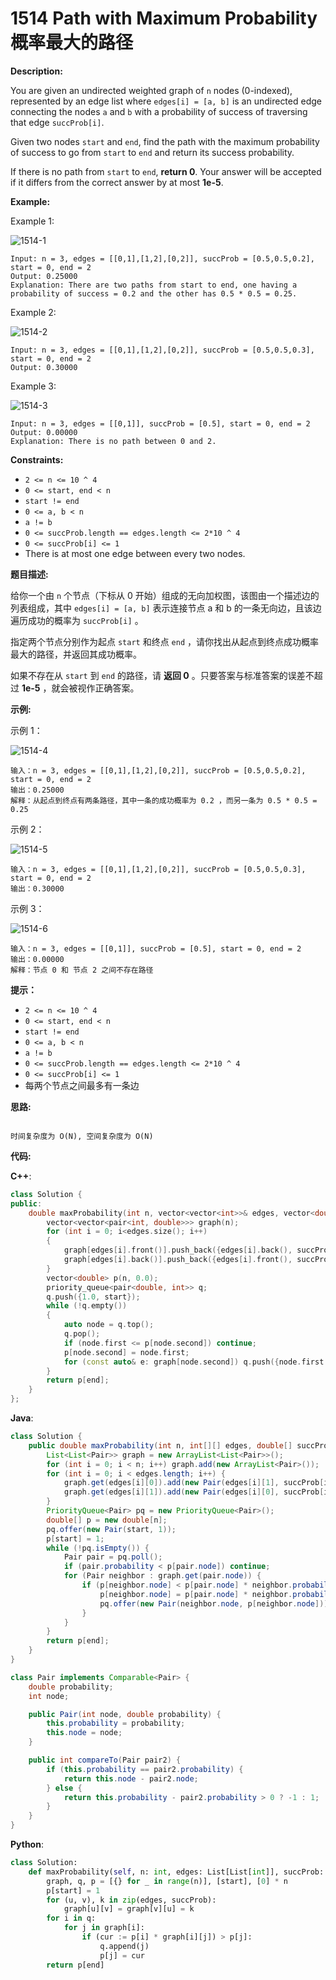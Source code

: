 # 1514 Path with Maximum Probability 概率最大的路径

__Description:__

You are given an undirected weighted graph of `n` nodes (0-indexed), represented by an edge list where `edges[i] = [a, b]` is an undirected edge connecting the nodes `a` and `b` with a probability of success of traversing that edge `succProb[i]`.

Given two nodes `start` and `end`, find the path with the maximum probability of success to go from `start` to `end` and return its success probability.

If there is no path from `start` to `end`, __return 0__. Your answer will be accepted if it differs from the correct answer by at most __1e-5__.

__Example:__

Example 1:

![1514-1](https://assets.leetcode.com/uploads/2019/09/20/1558_ex1.png)

```text
Input: n = 3, edges = [[0,1],[1,2],[0,2]], succProb = [0.5,0.5,0.2], start = 0, end = 2
Output: 0.25000
Explanation: There are two paths from start to end, one having a probability of success = 0.2 and the other has 0.5 * 0.5 = 0.25.
```

Example 2:

![1514-2](https://assets.leetcode.com/uploads/2019/09/20/1558_ex2.png)

```text
Input: n = 3, edges = [[0,1],[1,2],[0,2]], succProb = [0.5,0.5,0.3], start = 0, end = 2
Output: 0.30000
```

Example 3:

![1514-3](https://assets.leetcode.com/uploads/2019/09/20/1558_ex3.png)

```text
Input: n = 3, edges = [[0,1]], succProb = [0.5], start = 0, end = 2
Output: 0.00000
Explanation: There is no path between 0 and 2.
```

__Constraints:__

- `2 <= n <= 10 ^ 4`
- `0 <= start, end < n`
- `start != end`
- `0 <= a, b < n`
- `a != b`
- `0 <= succProb.length == edges.length <= 2*10 ^ 4`
- `0 <= succProb[i] <= 1`
- There is at most one edge between every two nodes.

__题目描述:__

给你一个由 `n` 个节点（下标从 0 开始）组成的无向加权图，该图由一个描述边的列表组成，其中 `edges[i] = [a, b]` 表示连接节点 a 和 b 的一条无向边，且该边遍历成功的概率为 `succProb[i]` 。

指定两个节点分别作为起点 `start` 和终点 `end` ，请你找出从起点到终点成功概率最大的路径，并返回其成功概率。

如果不存在从 `start` 到 `end` 的路径，请 __返回 0__ 。只要答案与标准答案的误差不超过 __1e-5__ ，就会被视作正确答案。

__示例:__

示例 1：

![1514-4](https://assets.leetcode-cn.com/aliyun-lc-upload/uploads/2020/07/12/1558_ex1.png)

```text
输入：n = 3, edges = [[0,1],[1,2],[0,2]], succProb = [0.5,0.5,0.2], start = 0, end = 2
输出：0.25000
解释：从起点到终点有两条路径，其中一条的成功概率为 0.2 ，而另一条为 0.5 * 0.5 = 0.25
```

示例 2：

![1514-5](https://assets.leetcode-cn.com/aliyun-lc-upload/uploads/2020/07/12/1558_ex2.png)

```text
输入：n = 3, edges = [[0,1],[1,2],[0,2]], succProb = [0.5,0.5,0.3], start = 0, end = 2
输出：0.30000
```

示例 3：

![1514-6](https://assets.leetcode-cn.com/aliyun-lc-upload/uploads/2020/07/12/1558_ex3.png)

```text
输入：n = 3, edges = [[0,1]], succProb = [0.5], start = 0, end = 2
输出：0.00000
解释：节点 0 和 节点 2 之间不存在路径
```

__提示：__

- `2 <= n <= 10 ^ 4`
- `0 <= start, end < n`
- `start != end`
- `0 <= a, b < n`
- `a != b`
- `0 <= succProb.length == edges.length <= 2*10 ^ 4`
- `0 <= succProb[i] <= 1`
- 每两个节点之间最多有一条边

__思路:__

```text

时间复杂度为 O(N), 空间复杂度为 O(N)
```

__代码:__

__C++__:

```C++
class Solution {
public:
    double maxProbability(int n, vector<vector<int>>& edges, vector<double>& succProb, int start, int end) {
        vector<vector<pair<int, double>>> graph(n);
        for (int i = 0; i<edges.size(); i++) 
        {
            graph[edges[i].front()].push_back({edges[i].back(), succProb[i]});
            graph[edges[i].back()].push_back({edges[i].front(), succProb[i]});
        }
        vector<double> p(n, 0.0);
        priority_queue<pair<double, int>> q;
        q.push({1.0, start});
        while (!q.empty()) 
        {
            auto node = q.top();
            q.pop();
            if (node.first <= p[node.second]) continue;
            p[node.second] = node.first;
            for (const auto& e: graph[node.second]) q.push({node.first * e.second, e.first});
        }
        return p[end];
    }
};
```

__Java__:

```Java
class Solution {
    public double maxProbability(int n, int[][] edges, double[] succProb, int start, int end) {
        List<List<Pair>> graph = new ArrayList<List<Pair>>();
        for (int i = 0; i < n; i++) graph.add(new ArrayList<Pair>());
        for (int i = 0; i < edges.length; i++) {
            graph.get(edges[i][0]).add(new Pair(edges[i][1], succProb[i]));
            graph.get(edges[i][1]).add(new Pair(edges[i][0], succProb[i]));
        }
        PriorityQueue<Pair> pq = new PriorityQueue<Pair>();
        double[] p = new double[n];
        pq.offer(new Pair(start, 1));
        p[start] = 1;
        while (!pq.isEmpty()) {
            Pair pair = pq.poll();
            if (pair.probability < p[pair.node]) continue;
            for (Pair neighbor : graph.get(pair.node)) {
                if (p[neighbor.node] < p[pair.node] * neighbor.probability) {
                    p[neighbor.node] = p[pair.node] * neighbor.probability;
                    pq.offer(new Pair(neighbor.node, p[neighbor.node]));
                }
            }
        }
        return p[end];
    }
}

class Pair implements Comparable<Pair> {
    double probability;
    int node;

    public Pair(int node, double probability) {
        this.probability = probability;
        this.node = node;
    }

    public int compareTo(Pair pair2) {
        if (this.probability == pair2.probability) {
            return this.node - pair2.node;
        } else {
            return this.probability - pair2.probability > 0 ? -1 : 1;
        }
    }
}
```

__Python__:

```Python
class Solution:
    def maxProbability(self, n: int, edges: List[List[int]], succProb: List[float], start: int, end: int) -> float:
        graph, q, p = [{} for _ in range(n)], [start], [0] * n
        p[start] = 1
        for (u, v), k in zip(edges, succProb):
            graph[u][v] = graph[v][u] = k
        for i in q:
            for j in graph[i]:
                if (cur := p[i] * graph[i][j]) > p[j]:
                    q.append(j)
                    p[j] = cur
        return p[end]
```
